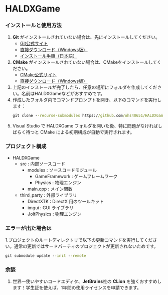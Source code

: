 # HALDXGame

### インストールと使用方法

1. **Git** がインストールされていない場合は、先にインストールしてください。
   - [Git公式サイト](https://git-scm.com/downloads)
   - [直接ダウンロード（Windows版）](https://github.com/git-for-windows/git/releases/download/v2.49.0.windows.1/Git-2.49.0-64-bit.exe)
   - [インストール手順（日本語）](https://www.sejuku.net/blog/73444#index_id1)
2. **CMake** がインストールされていない場合は、CMakeをインストールしてください。
   - [CMake公式サイト](https://cmake.org/download/)
   - [直接ダウンロード（Windows版）](https://github.com/Kitware/CMake/releases/download/v4.0.2/cmake-4.0.2-windows-x86_64.msi)
3. 上記のインストールが完了したら、任意の場所にフォルダを作成してください。名前はHALDXGameなどがおすすめです。
4. 作成したフォルダ内でコマンドプロンプトを開き、以下のコマンドを実行します：
   ```cmd
   git clone --recurse-submodules https://github.com/ohs40651/HALDXGame.git
   ```
5. Visual Studio で HALDXGame フォルダを開いた後、特に問題がなければしばらく待つと CMake による初期構成が自動で実行されます。

### プロジェクト構成
- HALDXGame
  - src : 内部ソースコード
     - modules : ソースコードモジュール
       - GameFramework : ゲームフレームワーク
       - Physics : 物理エンジン
     - main.cpp : メイン関数
  - third_party : 外部ライブラリ
    - DirectXTK : DirectX 用のツールキット
    - imgui : GUI ライブラリ
    - JoltPhysics : 物理エンジン

### エラーが出た場合は
1.プロジェクトのルートディレクトリで以下の更新コマンドを実行してください。通常の更新ではサードパーティのプロジェクトが更新されないためです。
```cmd
git submodule update --init --remote
```

### 余談
1. 世界一使いやすいコードエディタ、**JetBrains**社の **CLion** を強くおすすめします！学生証を使えば、1年間の使用ライセンスを申請できます。
